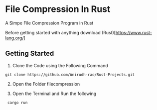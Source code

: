 # File Compression In Rust

A Simpe File Compression Program in Rust

Before getting started with anything download (Rust)[https://www.rust-lang.org/]

## Getting Started

1. Clone the Code using the Following Command
```
git clone https://github.com/Anirudh-rao/Rust-Projects.git
```

2. Open the Folder filecompression

3. Open the Terminal and Run the following

```
 cargo run 
```